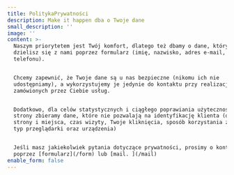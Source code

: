 ```yaml
---
title: PolitykaPrywatności
description: Make it happen dba o Twoje dane
small_description: ''
image: ''
content: >-
  Naszym priorytetem jest Twój komfort, dlatego też dbamy o dane, którymi
  dzielisz się z nami poprzez formularz (imię, nazwisko, adres e-mail, numer
  telefonu). 


  Chcemy zapewnić, że Twoje dane są u nas bezpieczne (nikomu ich nie
  udostępniamy), a wykorzystujemy je jedynie do kontaktu przy realizacji
  zamówionych przez Ciebie usług. 


  Dodatkowo, dla celów statystycznych i ciągłego poprawiania użyteczności naszej
  strony zbieramy dane, które nie pozwalają na identyfikację klienta (odwiedzane
  strony i miejsca, czas wizyty, Twoje kliknięcia, sposób korzystania z usług,
  typ przeglądarki oraz urządzenia)


  Jeśli masz jakiekolwiek pytania dotyczące prywatności, prosimy o kontakt
  poprzez [formularz](/form) lub [mail. ](/mail)
enable_form: false
---
```


